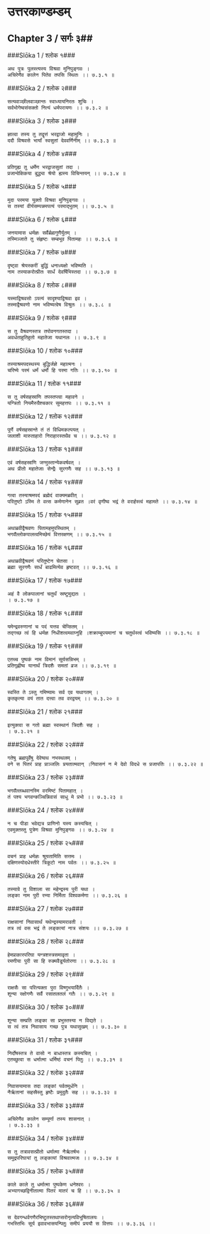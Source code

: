 उत्तरकाण्डम्डम्
===============================


## Chapter 3  / सर्गः ३##


###Slōka 1 / श्लोक १###


    अथ पुत्रः पुलस्त्यस्य विश्रवा मुनिपुङ्गवः ।
    अचिरेणैव कालेन पितेव तपसि स्थितः ।। ७.३.१ ॥


###Slōka 2 / श्लोक २###


    सत्यवाञ्छीलवाञ्छान्तः स्वाध्यायनिरतः शुचिः ।
    सर्वभोगेष्वसंसक्तो नित्यं धर्मपरायणः ।। ७.३.२ ॥


###Slōka 3 / श्लोक ३###


    ज्ञात्वा तस्य तु तद्वृत्तं भरद्वाजो महामुनिः ।
    ददौ विश्रवसे भार्यां स्वसुतां देववर्णिनीम् ।। ७.३.३ ॥


###Slōka 4 / श्लोक ४###


    प्रतिगृह्य तु धर्मेण भरद्वाजसुतां तदा ।
    प्रजान्वेक्षिकया बुद्ध्या श्रेयो ह्यस्य विचिन्तयन् ।। ७.३.४ ॥


###Slōka 5 / श्लोक ५###


    मुदा परमया युक्तो विश्रवा मुनिपुङ्गवः ।
    स तस्यां वीर्यसम्पन्नमपत्यं परमाद्भुतम् ।। ७.३.५ ॥


###Slōka 6 / श्लोक ६###


    जनयामास धर्मज्ञः सर्वैर्ब्रह्मगुणैर्युतम् ।
    तस्मिञ्जाते तु संहृष्टः सम्बभूव पितामहः ।। ७.३.६ ॥


###Slōka 7 / श्लोक ७###


    दृष्ट्वा श्रेयस्करीं बुद्धिं धनाध्यक्षो भविष्यति ।
    नाम तस्याकरोत्प्रीतः सार्धं देवर्षिभिस्तदा ।। ७.३.७ ॥


###Slōka 8 / श्लोक ८###


    यस्माद्विश्रवसो ऽपत्यं सादृश्याद्विश्रवा इव ।
    तस्माद्वैश्रवणो नाम भविष्यत्वेष विश्रुतः ।। ७.३.८ ॥


###Slōka 9 / श्लोक ९###


    स तु वैश्रवणस्तत्र तपोवनगतस्तदा ।
    अवर्धताहुतिहुतो महातेजा यथानलः ।। ७.३.९ ॥


###Slōka 10 / श्लोक १०###


    तस्याश्रमपदस्थस्य बुद्धिर्जज्ञे महात्मनः ।
    चरिष्ये परमं धर्मं धर्मो हि परमा गतिः ।। ७.३.१० ॥


###Slōka 11 / श्लोक ११###


    स तु वर्षसहस्राणि तपस्तप्त्वा महावने ।
    यन्त्रितो नियमैरुग्रैश्चकार सुमहत्तपः ।। ७.३.११ ॥


###Slōka 12 / श्लोक १२###


    पूर्णे वर्षसहस्रान्ते तं तं विधिमकल्पयत् ।
    जलाशी मारुताहारो निराहारस्तथैव च ।। ७.३.१२ ॥


###Slōka 13 / श्लोक १३###


    एवं वर्षसहस्राणि जग्मुस्तान्येकवर्षवत् ।
    अथ प्रीतो महातेजाः सेन्द्रैः सुरगणैः सह ।। ७.३.१३ ॥


###Slōka 14 / श्लोक १४###


    गत्वा तस्याश्रमपदं ब्रह्मेदं वाक्यमब्रवीत् ।
    परितुष्टो ऽस्मि ते वत्स कर्मणानेन सुव्रत ।वरं वृणीष्व भद्रं ते वरार्हस्त्वं महामते ।। ७.३.१४ ॥


###Slōka 15 / श्लोक १५###


    अथाब्रवीद्वैश्रवणः पितामहमुपस्थितम् ।
    भगवँल्लोकपालत्वमिच्छेयं वित्तरक्षणम् ।। ७.३.१५ ॥


###Slōka 16 / श्लोक १६###


    अथाब्रवीद्वैश्रवणं परितुष्टेन चेतसा ।
    ब्रह्मा सुरगणैः सार्धं बाढमित्येव हृष्टवत् ।। ७.३.१६ ॥


###Slōka 17 / श्लोक १७###


    अहं वै लोकपालानां चतुर्थं स्रष्टुमुद्यतः ।
    । ७.३.१७ ॥


###Slōka 18 / श्लोक १८###


    यमेन्द्रवरुणानां च पदं यत्तव चेप्सितम् ।
    तद्गच्छ त्वं हि धर्मज्ञ निधीशत्वमवाप्नुहि ।शक्राम्बुपयमानां च चतुर्थस्त्वं भविष्यसि ।। ७.३.१८ ॥


###Slōka 19 / श्लोक १९###


    एतच्च पुष्पकं नाम विमानं सूर्यसन्निभम् ।
    प्रतिगृह्णीष्व यानार्थं त्रिदशैः समतां व्रज ।। ७.३.१९ ॥


###Slōka 20 / श्लोक २०###


    स्वस्ति ते ऽस्तु गमिष्यामः सर्व एव यथागतम् ।
    कृतकृत्या वयं तात दत्त्वा तव वरद्वयम् ।। ७.३.२० ॥


###Slōka 21 / श्लोक २१###


    इत्युक्त्वा स गतो ब्रह्मा स्वस्थानं त्रिदशैः सह ।
    । ७.३.२१ ॥


###Slōka 22 / श्लोक २२###


    गतेषु ब्रह्मपूर्वेषु देवेष्वथ नभस्थलम् ।
    वने स पितरं प्राह प्राञ्जलिः प्रयतात्मवान् ।निवासनं न मे देवो विदधे स प्रजापतिः ।। ७.३.२२ ॥


###Slōka 23 / श्लोक २३###


    भगवँल्लब्धवानस्मि वरमिष्टं पितामहात् ।
    तं पश्य भगवन्कञ्चिन्निवासं साधु मे प्रभो ।। ७.३.२३ ॥


###Slōka 24 / श्लोक २४###


    न च पीडा भवेद्यत्र प्राणिनो यस्य कस्यचित् ।
    एवमुक्तस्तु पुत्रेण विश्रवा मुनिपुङ्गवः ।। ७.३.२४ ॥


###Slōka 25 / श्लोक २५###


    वचनं प्राह धर्मज्ञः श्रूयतामिति सत्तमः ।
    दक्षिणस्योदधेस्तीरे त्रिकूटो नाम पर्वतः ।। ७.३.२५ ॥


###Slōka 26 / श्लोक २६###


    तस्याग्रे तु विशाला सा महेन्द्रस्य पुरी यथा ।
    लङ्का नाम पुरी रम्या निर्मिता विश्वकर्मणा ।। ७.३.२६ ॥


###Slōka 27 / श्लोक २७###


    राक्षसानां निवासार्थं यथेन्द्रस्यामरावती ।
    तत्र त्वं वस भद्रं ते लङ्कायां नात्र संशयः ।। ७.३.२७ ॥


###Slōka 28 / श्लोक २८###


    हेमप्राकारपरिघा यन्त्रशस्त्रसमावृता ।
    रमणीया पुरी सा हि रुक्मवैडूर्यतोरणा ।। ७.३.२८ ॥


###Slōka 29 / श्लोक २९###


    राक्षसैः सा परित्यक्ता पुरा विष्णुभयार्दितैः ।
    शून्या रक्षोगणैः सर्वै रसातलतलं गतैः ।। ७.३.२९ ॥


###Slōka 30 / श्लोक ३०###


    शून्या सम्प्रति लङ्का सा प्रभुस्तस्या न विद्यते ।
    स त्वं तत्र निवासाय गच्छ पुत्र यथासुखम् ।। ७.३.३० ॥


###Slōka 31 / श्लोक ३१###


    निर्दोषस्तत्र ते वासो न बाधास्तत्र कस्यचित् ।
    एतच्छुत्वा स धर्मात्मा धर्मिष्ठं वचनं पितुः ।। ७.३.३१ ॥


###Slōka 32 / श्लोक ३२###


    निवासयामास तदा लङ्कां पर्वतमूर्धनि ।
    नैर्ऋतानां सहस्रैस्तु हृष्टैः प्रमुदुतैः सह ।। ७.३.३२ ॥


###Slōka 33 / श्लोक ३३###


    अचिरेणैव कालेन सम्पूर्णा तस्य शासनात् ।
    । ७.३.३३ ॥


###Slōka 34 / श्लोक ३४###


    स तु तत्रावसत्प्रीतो धर्मात्मा नैर्ऋतर्षभः ।
    समुद्रपरिघायां तु लङ्कायां विश्रवात्मजः ।। ७.३.३४ ॥


###Slōka 35 / श्लोक ३५###


    काले काले तु धर्मात्मा पुष्पकेण धनेश्वरः ।
    अभ्यागच्छद्विनीतात्मा पितरं मातरं च हि ।। ७.३.३५ ॥


###Slōka 36 / श्लोक ३६###


    स देवगन्धर्वगणैरभिष्टुतस्तथाप्सरोनृत्यविभूषितालयः ।
    गभस्तिभिः सूर्य इवावभासयन्पितुः समीपं प्रययौ स वित्तपः ।। ७.३.३६ ।।


